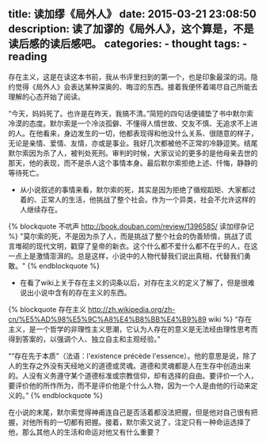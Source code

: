 title: 读加缪《局外人》
date: 2015-03-21 23:08:50
description: 读了加谬的《局外人》，这个算是，不是读后感的读后感吧。
categories:
    - thought
tags:
    - reading
---

存在主义，这是在读这本书前，我从书评里扫到的第一个，也是印象最深的词。隐约觉得《局外人》会表达某种深奥的、晦涩的东西。接着我便怀着竭尽自己所能去理解的心态开始了阅读。

“今天，妈妈死了。也许是在昨天，我搞不清。”简短的四句话便铺垫了书中默尔索冷漠的态度。默尔索是一个冷淡孤僻、不懂得人情世故、交友不慎、无追求不上进的人。在他看来，身边发生的一切，他都表现得和他没什么关系、很随意的样子，无论是亲情、爱情、友情，亦或是事业。我好几次都被他不正常的冷静逗笑。结尾默尔索因为杀了人，被判处死刑。审判的时候，大家议论的更多的是他母亲去世的那天，他的表现，而不是杀人这个事情本身。最后默尔索拒绝上述、忏悔，静静的等待死亡。

* 从小说叙述的事情来看，默尔索的死，其实是因为拒绝了循规蹈矩、大家都过着的、正常人的生活，他挑战了整个社会。作为一个异类，社会不允许这样的人继续存在。

{% blockquote 不吭声 http://book.douban.com/review/1396585/ 读加缪杂记 %}
"莫尔索的死，不是因为杀了人，而是挑战了整个社会的伪善矫情，挑战了谎言堆砌的现代文明，戳穿了皇帝的新衣。这个什么都不爱什么都不在乎的人，在这一点上是激情澎湃的。总是这样，小说中的人物代替我们说出真相，代替我们勇敢。"
{% endblockquote %}

* 在看了wiki上关于存在主义的词条以后，对存在主义的定义了解了，但是很难说出小说中含有的存在主义的东西。

{% blockquote 存在主义 http://zh.wikipedia.org/zh-cn/%E5%AD%98%E5%9C%A8%E4%B8%BB%E4%B9%89 wiki %}
“存在主义，是一个哲学的非理性主义思潮，它认为人存在的意义是无法经由理性思考而得到答案的，以强调个人、独立自主和主观经验。”

““存在先于本质”（法语：l'existence précède l'essence）。他的意思是说，除了人的生存之外没有天经地义的道德或灵魂。道德和灵魂都是人在生存中创造出来的。人没有义务遵守某个道德标准或宗教信仰，却有选择的自由。要评价一个人，要评价他的所作所为，而不是评价他是个什么人物，因为一个人是由他的行动来定义的。”
{% endblockquote %}

在小说的末尾，默尔索觉得神甫连自己是否活着都没法把握，但是他对自己很有把握，对他所有的一切都有把握。接着，默尔索又说了，注定只有一种命运选择了他，那么其他人的生活和命运对他又有什么重要？
